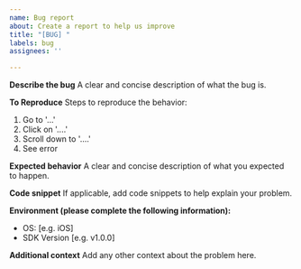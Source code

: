 ```yaml
---
name: Bug report
about: Create a report to help us improve
title: "[BUG] "
labels: bug
assignees: ''

---
```


**Describe the bug**
A clear and concise description of what the bug is.

**To Reproduce**
Steps to reproduce the behavior:
1. Go to '...'
2. Click on '....'
3. Scroll down to '....'
4. See error

**Expected behavior**
A clear and concise description of what you expected to happen.

**Code snippet**
If applicable, add code snippets to help explain your problem.

**Environment (please complete the following information):**
 - OS: [e.g. iOS]
 - SDK Version [e.g. v1.0.0]

**Additional context**
Add any other context about the problem here.
